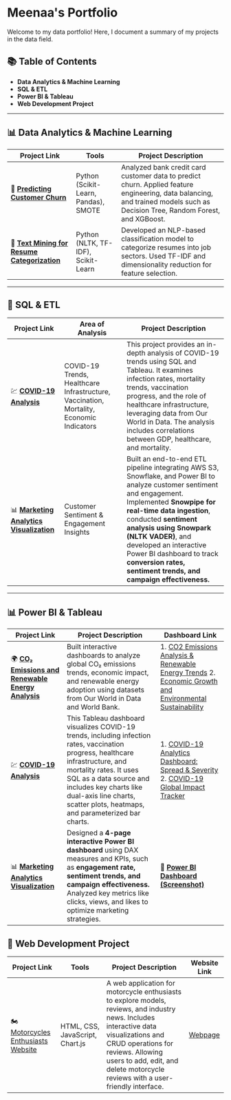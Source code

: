# Meenaa's Portfolio

Welcome to my data portfolio! Here, I document a summary of my projects in the data field.

## 📚 Table of Contents
- **Data Analytics & Machine Learning**
- **SQL & ETL**
- **Power BI & Tableau**
- **Web Development Project**
---

## 📊 Data Analytics & Machine Learning
| Project Link | Tools | Project Description |
|-------------|----------------|-------------------|
| 🏦 **[Predicting Customer Churn](https://github.com/meenaavalu/Python_Projects/blob/main/Churning%20customers.ipynb)** |  Python (Scikit-Learn, Pandas), SMOTE | Analyzed bank credit card customer data to predict churn. Applied feature engineering, data balancing, and trained models such as Decision Tree, Random Forest, and XGBoost. |
| 📄 **[Text Mining for Resume Categorization](https://github.com/meenaavalu/Python_Projects/blob/main/Resume%20Classification%20Using%20Text%20Mining.ipynb)** | Python (NLTK, TF-IDF), Scikit-Learn | Developed an NLP-based classification model to categorize resumes into job sectors. Used TF-IDF and dimensionality reduction for feature selection. |

---

## 💾 SQL & ETL
| Project Link | Area of Analysis | Project Description |
|-------------|----------------|----------------------|
| 💹 **[COVID-19 Analysis](https://github.com/meenaavalu/COVID-19-Data-Analysis-Visualization)** | COVID-19 Trends, Healthcare Infrastructure, Vaccination, Mortality, Economic Indicators | This project provides an in-depth analysis of COVID-19 trends using SQL and Tableau. It examines infection rates, mortality trends, vaccination progress, and the role of healthcare infrastructure, leveraging data from Our World in Data. The analysis includes correlations between GDP, healthcare, and mortality.|
| 📊 **[Marketing Analytics Visualization](https://github.com/meenaavalu/MarketingAnalytics-)** | Customer Sentiment & Engagement Insights | Built an end-to-end ETL pipeline integrating AWS S3, Snowflake, and Power BI to analyze customer sentiment and engagement. Implemented **Snowpipe for real-time data ingestion**, conducted **sentiment analysis using Snowpark (NLTK VADER)**, and developed an interactive Power BI dashboard to track **conversion rates, sentiment trends, and campaign effectiveness.** |
---

## 📊 Power BI & Tableau
| Project Link | Project Description | Dashboard Link |
|-------------|----------------------|------------------------------|
| 🌍 **[CO₂ Emissions and Renewable Energy Analysis](https://github.com/meenaavalu/THE-DYNAMICS-OF-GLOBAL-CO-EMISSIONS)** |Built interactive dashboards to analyze global CO₂ emissions trends, economic impact, and renewable energy adoption using datasets from Our World in Data and World Bank. | 1. [CO2 Emissions Analysis & Renewable Energy Trends](https://public.tableau.com/app/profile/meenaa.raviselvam/viz/CO2EmissionsAnalysis_final/CO2EmissionsAnalysisRenewableEnergyTrends) 2. [Economic Growth and Environmental Sustainability](https://public.tableau.com/app/profile/meenaa.raviselvam/viz/CO2EmissionsAnalysis_final/EconomicGrowthandEnvironmentalSustainability) |
| 💹 **[COVID-19 Analysis](https://github.com/meenaavalu/COVID-19-Data-Analysis-Visualization)** | This Tableau dashboard visualizes COVID-19 trends, including infection rates, vaccination progress, healthcare infrastructure, and mortality rates. It uses SQL as a data source and includes key charts like dual-axis line charts, scatter plots, heatmaps, and parameterized bar charts. | 1. [COVID-19 Analytics Dashboard: Spread & Severity](https://public.tableau.com/app/profile/meenaa.raviselvam/viz/Covid_EDA_17415467240330/COVID-19AnalyticsDashboardSpreadSeverity) 2.  [COVID-19 Global Impact Tracker](https://public.tableau.com/app/profile/meenaa.raviselvam/viz/Covid_EDA_17415467240330/COVID-19GlobalImpactTracker?publish=yes) |
| 📊 **[Marketing Analytics Visualization](https://github.com/meenaavalu/MarketingAnalytics-)** | Designed a **4-page interactive Power BI dashboard** using DAX measures and KPIs, such as **engagement rate, sentiment trends, and campaign effectiveness.** Analyzed key metrics like clicks, views, and likes to optimize marketing strategies. | 🔗 **[Power BI Dashboard (Screenshot)](https://github.com/meenaavalu/MarketingAnalytics-/blob/main/PowerBI_MarketingAnalytics_Report.pdf)** |

## 🚀 Web Development Project  

| Project Link | Tools | Project Description | Website Link |
|-------------|-------|---------------------|-------------|  
| 🏍 [Motorcycles Enthusiasts Website](https://github.com/meenaavalu/Webpage_Creation/blob/main/README.md) | HTML, CSS, JavaScript, Chart.js | A web application for motorcycle enthusiasts to explore models, reviews, and industry news. Includes interactive data visualizations and CRUD operations for reviews. Allowing users to add, edit, and delete motorcycle reviews with a user-friendly interface. |  [Webpage](http://myweb.usf.edu/~meenaaraviselvam/index.html)

